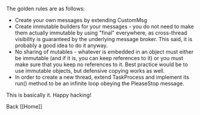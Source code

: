 
The golden rules are as follows:

* Create your own messages by extending CustomMsg
* Create immutable builders for your messages - you do not need to make them
  actually immutable by using "final" everywhere, as cross-thread visibility is
  guaranteed by the underlying message broker. This said, it is probably
  a good idea to do it anyway.
* No sharing of mutables - whatever is embedded in an object must either 
  be immutable (and if it is, you can keep references to it) or you must 
  make sure that you keep no references to it. Best practice would be to 
  use immutable objects, but defensive copying works as well.
* In order to create a new thread, extend TaskProcess and implement its run() 
  method to be an infinite loop obeying the PleaseStop message.

This is basically it. Happy hacking!



Back [[Home]]


